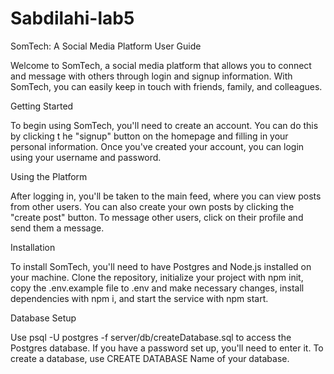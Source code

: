# Sabdilahi-lab5

SomTech: A Social Media Platform User Guide

Welcome to SomTech, a social media platform that allows you to connect and message with others through login and signup information. 
With SomTech, you can easily keep in touch with friends, family, and colleagues.

Getting Started

To begin using SomTech, you'll need to create an account. You can do this by clicking t
he "signup" button on the homepage and filling in your personal information. 
Once you've created your account, you can login using your username and password.

Using the Platform

After logging in, you'll be taken to the main feed, where you can view posts from other users. 
You can also create your own posts by clicking the "create post" button. 
To message other users, click on their profile and send them a message.


Installation

To install SomTech, you'll need to have Postgres and Node.js installed on your machine. 
Clone the repository, initialize your project with npm init, copy the .env.example file to .env and make necessary changes, 
install dependencies with npm i, and start the service with npm start.

Database Setup

Use psql -U postgres -f server/db/createDatabase.sql to access the Postgres database. 
If you have a password set up, you'll need to enter it. To create a database, 
use CREATE DATABASE Name of your database.







